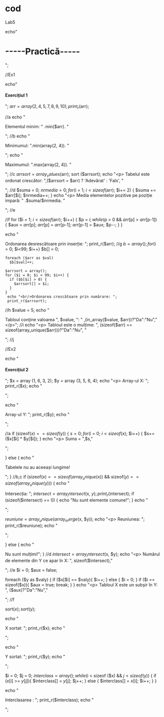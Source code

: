 # cod
Lab5

echo"<h1>-----Practică-----</h1>";

//Ex1

 echo"<h4>Exercițiul 1</h4>";
  $arr = array (2, 4, 5, 7, 8, 9, 10);
   print_r($arr);

//a
   echo "<p>Elementul minim: " .min($arr). "</p>";
//b
   echo "<p> Minimumul: ".min(array(2, 4)). "</p>";
   echo "<p> Maximumul: ".max(array(2, 4)). "</p>";
//c
$arrsort = array_values($arr);
sort ($arrsort);
echo "<p> Tabelul este ordonat crescător: ",($arrsort = $arr) ? 'Adevărat' : 'Fals', "</p>";
//d
$suma = 0;
$nrmedia = 0;
  for ($i = 1; $i < sizeof($arr); $i+= 2) {
    $suma += $arr[$i];
    $nrmedia++;
  }
  echo "<p> Media elementelor pozitive pe poziție impară: " .$suma/$nrmedia. "</p>";
//e

//f
for ($i = 1; $i < sizeof ($arr); $i++) {
  $p = $i;
  while ($p > 0 && $arr[$p] > $arr[$p-1]) {
    $aux = $arr[$p];
    $arr[$p] = $arr[$p-1];
    $arr[$p-1] = $aux;
    $p--;
  }
}

  echo "<p> Ordonarea desrescătoare prin inserție: ";
  print_r($arr);
//g
 $b = array ();
    for ($i = 0; $i<99; $i++)
       $b[] = 0;

    foreach ($arr as $val)
      $b[$val]++;

    $arrsort = array();
    for ($i = 0; $i < 99; $i++) {
      if ($b[$i] > 0) {
        $arrsort[] = $i;
      }
    }
     echo "<br/>Ordonarea crescătoare prin numărare: ";
     print_r($arrsort);
//h
$value = 5;
echo "<p> Tabloul conține valoarea ", $value, ": " ,(in_array($value, $arr))?"Da":"Nu","</p>";
//i
echo "<p> Tabloul este o mulțime: ", (sizeof($arr) == sizeof(array_unique($arr)))?"Da":"Nu", "</p>";
//j


//Ex2

echo "<h4>Exercițiul 2</h4>";
$x = array (1, 6, 3, 2);
$y = array (3, 5, 6, 4);
echo "<p> Array-ul X: ";
print_r($x);
echo "</p>";

echo "<p> Array-ul Y: ";
print_r($y);
echo "</p>";

//a
 if (sizeof($x) == sizeof($y)) {
   $s = 0;
   for ($i = 0; $i < sizeof($x); $i++) {
     $s+=($x[$i] * $y[$i]);
      }
   echo "<p> Suma = ",$s,"</p>";

 } else {
   echo "<p> Tabelele nu au aceeași lungime! </p>";
 }
//b,c
  if (sizeof($x) == sizeof(array_unique($x)) && sizeof($y) == sizeof(array_unique($y))) {
    echo "<p> Intersecția: ";
    $intersect = array_intersect ($x, $y);
    print_r($intersect);
    if (sizeof($intersect) == 0) {
      echo "Nu sunt elemente comune!";
    }
    echo "</p>";


   $reuniune = array_unique(array_merge($x, $y));
   echo "<p> Reuniunea: ";
   print_r($reuniune);
   echo "</p>";

 } else {
   echo "<p> Nu sunt mulțimi!";
 }
 //d
 $intersect = array_intersect($x, $y);
 echo "<p> Numărul de elemente din Y ce apar în X: ", sizeof($intersect),"</p>";
//e
$i = 0;
$aux = false;

  foreach ($y as $valy) {
    if ($x[$i] == $valy){
      $i++;
    } else {
      $i = 0;
    }
    if ($i == sizeof($x)){
      $aux = true;
      break;
    }
  }
  echo "<p> Tabloul X este un subșir în Y: ", ($aux)?"Da":"Nu","</p>";
//f

 sort($x);
 sort($y);

 echo "<p> X sortat: ";
 print_r($x);
 echo "</p>";

 echo "<p> Y sortat: ";
 print_r($y);
 echo "</p>";

  $i = 0;
  $j = 0;
  $interclass = array();
  while ($i < sizeof ($x) && $j < sizeof($y)) {
    if ($x[$i] >= $y[$j]){
      $interclass[] = $y[$j];
      $j++;
    } else {
      $interclass[] = $x[$i];
      $i++;
    }
  }

  echo "<p> Interclasarea : ";
  print_r($interclass);
  echo "</p>";
